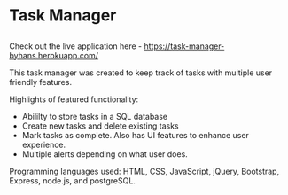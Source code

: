# Task Manager



## 

Check out the live application here - https://task-manager-byhans.herokuapp.com/

This task manager was created to keep track of tasks with multiple user friendly features.

Highlights of featured functionality:
* Abililty to store tasks in a SQL database
* Create new tasks and delete existing tasks
* Mark tasks as complete. Also has UI features to enhance user experience.
* Multiple alerts depending on what user does.

Programming languages used: HTML, CSS, JavaScript, jQuery, Bootstrap, Express, node.js, and postgreSQL.
